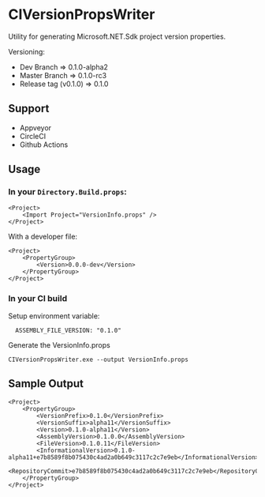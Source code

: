# CIVersionPropsWriter

Utility for generating Microsoft.NET.Sdk project version properties.

Versioning:

* Dev Branch => 0.1.0-alpha2
* Master Branch => 0.1.0-rc3
* Release tag (v0.1.0) => 0.1.0

## Support

* Appveyor
* CircleCI
* Github Actions

## Usage

### In your `Directory.Build.props`:

```
<Project>
	<Import Project="VersionInfo.props" />
</Project>
```

With a developer file:

```
<Project>
	<PropertyGroup>
		<Version>0.0.0-dev</Version>
	</PropertyGroup>
</Project>
```

### In your CI build

Setup environment variable:

```
  ASSEMBLY_FILE_VERSION: "0.1.0"
```

Generate the VersionInfo.props

```
CIVersionPropsWriter.exe --output VersionInfo.props
```

## Sample Output

```
<Project>
	<PropertyGroup>
		<VersionPrefix>0.1.0</VersionPrefix>
		<VersionSuffix>alpha11</VersionSuffix>
		<Version>0.1.0-alpha11</Version>
		<AssemblyVersion>0.1.0.0</AssemblyVersion>
		<FileVersion>0.1.0.11</FileVersion>
		<InformationalVersion>0.1.0-alpha11+e7b8589f8b075430c4ad2a0b649c3117c2c7e9eb</InformationalVersion>
		<RepositoryCommit>e7b8589f8b075430c4ad2a0b649c3117c2c7e9eb</RepositoryCommit>
	</PropertyGroup>
</Project>
```
